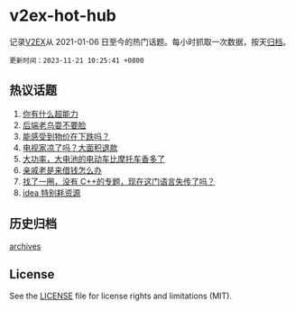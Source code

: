 # v2ex-hot-hub

 记录[V2EX](https://www.v2ex.com/)从 2021-01-06 日至今的热门话题。每小时抓取一次数据，按天[归档](archives)。

`更新时间：2023-11-21 10:25:41 +0800`

## 热议话题

1. [你有什么超能力](https://www.v2ex.com/t/993532)
1. [后端老鸟耍不要脸](https://www.v2ex.com/t/993673)
1. [能感受到物价在下跌吗？](https://www.v2ex.com/t/993551)
1. [电视家凉了吗？大面积退款](https://www.v2ex.com/t/993643)
1. [大功率，大电池的电动车比摩托车香多了](https://www.v2ex.com/t/993690)
1. [亲戚老是来借钱怎么办](https://www.v2ex.com/t/993598)
1. [找了一圈，没有 C++的专题，现在这门语言失传了吗？](https://www.v2ex.com/t/993417)
1. [idea 特别耗资源](https://www.v2ex.com/t/993692)

## 历史归档

[archives](archives)

## License

See the [LICENSE](LICENSE) file for license rights and limitations (MIT).
